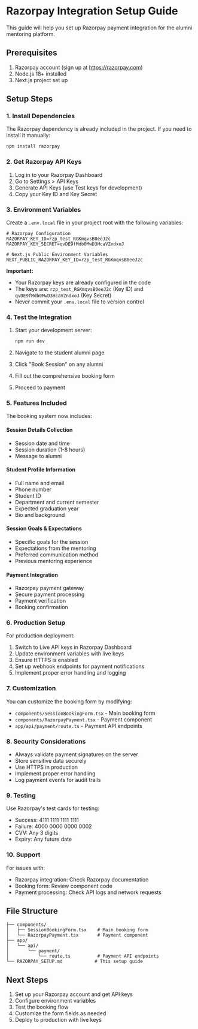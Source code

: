 # Razorpay Integration Setup Guide

This guide will help you set up Razorpay payment integration for the alumni mentoring platform.

## Prerequisites

1. Razorpay account (sign up at https://razorpay.com)
2. Node.js 18+ installed
3. Next.js project set up

## Setup Steps

### 1. Install Dependencies

The Razorpay dependency is already included in the project. If you need to install it manually:

```bash
npm install razorpay
```

### 2. Get Razorpay API Keys

1. Log in to your Razorpay Dashboard
2. Go to Settings > API Keys
3. Generate API Keys (use Test keys for development)
4. Copy your Key ID and Key Secret

### 3. Environment Variables

Create a `.env.local` file in your project root with the following variables:

```env
# Razorpay Configuration
RAZORPAY_KEY_ID=rzp_test_RGKmqvsB0eeJ2c
RAZORPAY_KEY_SECRET=qvDE9fMdb0MwD3HcaVZndxoJ

# Next.js Public Environment Variables
NEXT_PUBLIC_RAZORPAY_KEY_ID=rzp_test_RGKmqvsB0eeJ2c
```

**Important:** 
- Your Razorpay keys are already configured in the code
- The keys are: `rzp_test_RGKmqvsB0eeJ2c` (Key ID) and `qvDE9fMdb0MwD3HcaVZndxoJ` (Key Secret)
- Never commit your `.env.local` file to version control

### 4. Test the Integration

1. Start your development server:
   ```bash
   npm run dev
   ```

2. Navigate to the student alumni page
3. Click "Book Session" on any alumni
4. Fill out the comprehensive booking form
5. Proceed to payment

### 5. Features Included

The booking system now includes:

#### Session Details Collection
- Session date and time
- Session duration (1-8 hours)
- Message to alumni

#### Student Profile Information
- Full name and email
- Phone number
- Student ID
- Department and current semester
- Expected graduation year
- Bio and background

#### Session Goals & Expectations
- Specific goals for the session
- Expectations from the mentoring
- Preferred communication method
- Previous mentoring experience

#### Payment Integration
- Razorpay payment gateway
- Secure payment processing
- Payment verification
- Booking confirmation

### 6. Production Setup

For production deployment:

1. Switch to Live API keys in Razorpay Dashboard
2. Update environment variables with live keys
3. Ensure HTTPS is enabled
4. Set up webhook endpoints for payment notifications
5. Implement proper error handling and logging

### 7. Customization

You can customize the booking form by modifying:
- `components/SessionBookingForm.tsx` - Main booking form
- `components/RazorpayPayment.tsx` - Payment component
- `app/api/payment/route.ts` - Payment API endpoints

### 8. Security Considerations

- Always validate payment signatures on the server
- Store sensitive data securely
- Use HTTPS in production
- Implement proper error handling
- Log payment events for audit trails

### 9. Testing

Use Razorpay's test cards for testing:
- Success: 4111 1111 1111 1111
- Failure: 4000 0000 0000 0002
- CVV: Any 3 digits
- Expiry: Any future date

### 10. Support

For issues with:
- Razorpay integration: Check Razorpay documentation
- Booking form: Review component code
- Payment processing: Check API logs and network requests

## File Structure

```
├── components/
│   ├── SessionBookingForm.tsx    # Main booking form
│   └── RazorpayPayment.tsx       # Payment component
├── app/
│   └── api/
│       └── payment/
│           └── route.ts          # Payment API endpoints
└── RAZORPAY_SETUP.md            # This setup guide
```

## Next Steps

1. Set up your Razorpay account and get API keys
2. Configure environment variables
3. Test the booking flow
4. Customize the form fields as needed
5. Deploy to production with live keys
